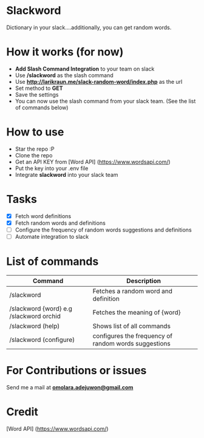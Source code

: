 # Slackword
Dictionary in your slack....additionally, you can get random words.

# How it works (for now)
* **Add Slash Command Integration** to your team on slack
* Use **/slackword** as the slash command
* Use **http://larikraun.me/slack-random-word/index.php** as the url
* Set method to **GET**
* Save the settings
* You can now use the slash command from your slack team. (See the list of commands below)

# How to use
* Star the repo :P
* Clone the repo
* Get an API KEY from [Word API] (https://www.wordsapi.com/)
* Put the key into your .env file
* Integrate **slackword** into your slack team

# Tasks
- [x] Fetch word definitions
- [x] Fetch random words and definitions
- [ ] Configure the frequency of random words suggestions and definitions
- [ ] Automate integration to slack

# List of commands
Command  | Description
------------- | -------------
/slackword  | Fetches a random word and definition
/slackword {word} e.g /slackword orchid  | Fetches the meaning of {word}
/slackword (help) | Shows list of all commands
/slackword (configure) | configures the frequency of random words suggestions

# For Contributions or issues
Send me a mail at **omolara.adejuwon@gmail.com**

# Credit
[Word API] (https://www.wordsapi.com/)
